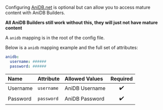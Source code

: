 Configuring [AniDB.net](https://anidb.net/) is optional but can allow you to access mature content with AniDB Builders.

**All AniDB Builders still work without this, they will just not have mature content**

A `anidb` mapping is in the root of the config file.

Below is a `anidb` mapping example and the full set of attributes:
```yaml
anidb:
  username: ######
  password: ######
```

| Name | Attribute | Allowed Values | Required |
| :--- | :--- | :--- | :---: |
| Username | `username` | AniDB Username | :heavy_check_mark: |
| Password | `password` | AniDB Password | :heavy_check_mark: |